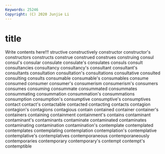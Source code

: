 ```yaml
---
Keywords: 25246
Copyright: (C) 2020 Junjie Li
---
```


# title

Write contents here!!!
structive 
constructively 
constructor 
constructor's 
constructors 
constructs
construe 
construed 
construes 
construing 
consul 
consul's 
consular 
consulate 
consulate's 
consulates
consuls 
consult 
consultancies 
consultancy 
consultancy's 
consultant 
consultant's 
consultants 
consultation 
consultation's
consultations 
consultative 
consulted 
consulting 
consults 
consumable 
consumable's 
consumables 
consume 
consumed
consumer 
consumer's 
consumerism 
consumerism's 
consumers 
consumes 
consuming 
consummate 
consummated 
consummates
consummating 
consummation 
consummation's 
consummations 
consumption 
consumption's 
consumptive 
consumptive's 
consumptives 
contact
contact's 
contactable 
contacted 
contacting 
contacts 
contagion 
contagion's 
contagions 
contagious 
contain
contained 
container 
container's 
containers 
containing 
containment 
containment's 
contains 
contaminant 
contaminant's
contaminants 
contaminate 
contaminated 
contaminates 
contaminating 
contamination 
contamination's 
contemplate 
contemplated 
contemplates
contemplating 
contemplation 
contemplation's 
contemplative 
contemplative's 
contemplatives 
contemporaneous 
contemporaneously 
contemporaries 
contemporary
contemporary's 
contempt 
contempt's 
contemptible 
